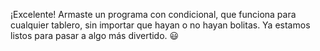 ¡Excelente! Armaste un programa con condicional, que funciona para cualquier tablero, sin importar que hayan o no hayan bolitas. Ya estamos listos para pasar a algo más divertido. :smiley: